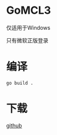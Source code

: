 # GoMCL3
仅适用于Windows

只有微软正版登录


# 编译
<code>go build .</code>

# 下载
<a>[github](https://github.com/minecraftlaun/GoMCL3)</a>
